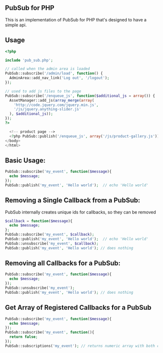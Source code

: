 ## PubSub for PHP
This is an implementation of PubSub for PHP that's designed to have a simple api.

## Usage

```php
<?php

include 'pub_sub.php';

// called when the admin area is loaded
PubSub::subscribe('/admin/load', function() {
  AdminArea::add_nav_link('Log out', '/logout');
});

// used to add js files to the page
PubSub::subscribe('/enqueue_js', function($additional_js = array()) {
  AssetManager::add_js(array_merge(array(
    'http://code.jquery.com/jquery.min.js',
    '/js/jquery.anything-slider.js'
  ), $additional_js));
});
?>

  <!-- product page -->
  <?php PubSub::publish('/enqueue_js', array('/js/product-gallery.js')); ?>
</body>
</html>
```


Basic Usage:
------------
```php
PubSub::subscribe('my_event', function($message){
  echo $message;
});
PubSub::publish('my_event', 'Hello world');  // echo 'Hello world'
```

Removing a Single Callback from a PubSub:
---------------------------------------
PubSub internally creates unique ids for callbacks, so they can be removed
```php
$callback = function($message){
  echo $message;
};
PubSub::subscribe('my_event', $callback);
PubSub::publish('my_event', 'Hello world');  // echo 'Hello world'
PubSub::unsubscribe('my_event', $callback);
PubSub::publish('my_event', 'Hello world'); // does nothing
```

Removing all Callbacks for a PubSub:
----------------------------------
```php
PubSub::subscribe('my_event', function($message){
  echo $message;
});
PubSub::unsubscribe('my_event');
PubSub::publish('my_event', 'Hello world'); // does nothing
```

Get Array of Registered Callbacks for a PubSub
--------------------------------------------
```php
PubSub::subscribe('my_event', function($message){
  echo $message;
});
PubSub::subscribe('my_event', function(){
  return false;
});
PubSub::subscriptions('my_event'); // returns numeric array with both callbacks, in the order that they would execute
```
